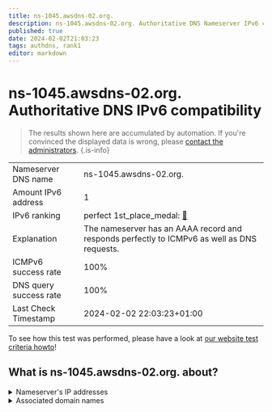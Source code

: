 ```yaml
---
title: ns-1045.awsdns-02.org.
description: ns-1045.awsdns-02.org. Authoritative DNS Nameserver IPv6 compatibility
published: true
date: 2024-02-02T21:03:23
tags: authdns, rank1
editor: markdown
---
```


# ns-1045.awsdns-02.org. Authoritative DNS IPv6 compatibility

> The results shown here are accumulated by automation. If you're convinced the displayed data is wrong, please [contact the administrators](/howto/chat). 
{.is-info}




|   |   |
| - | - |
| Nameserver DNS name | ns-1045.awsdns-02.org.
| Amount IPv6 address | 1
| IPv6 ranking | perfect 1st_place_medal: [🔗](/howto/ranking) |
| Explanation | The nameserver has an AAAA record and responds perfectly to ICMPv6 as well as DNS requests. |
| ICMPv6 success rate | 100%|
| DNS query success rate | 100% |
| Last Check Timestamp | 2024-02-02 22:03:23+01:00 |

To see how this test was performed, please have a look at [our website test criteria howto](/howto/testcriteria/authdns)!


## What is ns-1045.awsdns-02.org. about?




<details>
<summary>Nameserver's IP addresses</summary>

2600:9000:5304:1500::1

</details>



<details>
<summary>Associated domain names</summary>

www.espn.com

</details>
